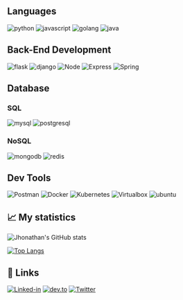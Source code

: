 ## Languages

![python](https://img.shields.io/badge/Python-323330?style=for-the-badge&logo=python)
![javascript](https://img.shields.io/badge/JavaScript-323330?style=for-the-badge&logo=javascript)
![golang](https://img.shields.io/badge/Golang-323330?style=for-the-badge&logo=go)
![java](https://img.shields.io/badge/Java-323330?style=for-the-badge&logo=java)

## Back-End Development

![flask](https://img.shields.io/badge/Flask-000000?style=for-the-badge&logo=flask&logoColor=white)
![django](https://img.shields.io/badge/Django-092E20?style=for-the-badge&logo=django&logoColor=white)
![Node](https://img.shields.io/badge/Node.js-339933?style=for-the-badge&logo=nodedotjs&logoColor=white)
![Express](https://img.shields.io/badge/Express.JS-black?style=for-the-badge&logo=express&logoColor=white)
![Spring](https://img.shields.io/badge/Spring-black?style=for-the-badge&logo=spring&logoColor=white)

## Database

### SQL

![mysql](https://img.shields.io/badge/MySQL-grey?style=for-the-badge&logo=mysql&logoColor=white)
![postgresql](https://img.shields.io/badge/PostgreSQL-07405E?style=for-the-badge&logo=postgresql&logoColor=white)

### NoSQL

![mongodb](https://img.shields.io/badge/MongoDB-4EA94B?style=for-the-badge&logo=mongodb&logoColor=white)
![redis](https://img.shields.io/badge/Redis-CC2927?style=for-the-badge&logo=redis&logoColor=white)

## Dev Tools

![Postman](https://img.shields.io/badge/Postman-black?style=for-the-badge&logo=postman&logoColor=white) 
![Docker](https://img.shields.io/badge/Docker-black?style=for-the-badge&logo=docker&logoColor=white)
![Kubernetes](https://img.shields.io/badge/Kubernetes-black?style=for-the-badge&logo=kubernetes&logoColor=white)
![Virtualbox](https://img.shields.io/badge/Virtualbox-black?style=for-the-badge&logo=virtualbox&logoColor=white)
![ubuntu](https://img.shields.io/badge/Ubuntu-black?style=for-the-badge&logo=ubuntu&logoColor=white)

## 📈 My statistics

![Jhonathan's GitHub stats](https://github-readme-stats.vercel.app/api?username=segurajhona&show_icons=true&theme=city_lights)

[![Top Langs](https://github-readme-stats.vercel.app/api/top-langs/?username=segurajhona&layout=compact&show_icons=true&theme=city_lights)](https://github.com/segurajhona/github-readme-stats)

## 🔗 Links

[![Linked-in](https://img.shields.io/badge/Linked_In-0077B5?style=for-the-badge&logo=LinkedIn&logoColor=white)](https://www.linkedin.com/in/segurajhona)
[![dev.to](https://img.shields.io/badge/Dev.to-0077B5?style=for-the-badge&logo=Dev.To&logoColor=white)](https://dev.to/segurajhona)
[![Twitter](https://img.shields.io/badge/Twitter-0077B5?style=for-the-badge&logo=twitter&logoColor=white)](https://twitter.com/segurajhona)
